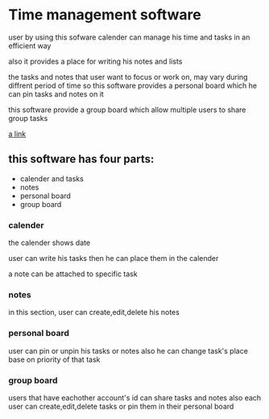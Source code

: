 # **Time management software**

user by using this sofware calender can manage his time and tasks in an efficient way

also it provides a place for writing his notes and lists 

the tasks and notes that user want to focus or work on, may vary during diffrent period of time so this software provides a personal board which he can pin tasks and notes on it

this software provide a group board which allow multiple users to share group tasks

[a link](https://github.com/na-ra/green-time/blob/f1535866d98f66363dcbb72973f12905b0468194/documentation/Scenario)
## this software has four parts:
* calender and tasks
* notes
* personal board
* group board



### calender

the calender shows date

user can write his tasks then he can place them in the calender

a note can be attached to specific task 



### notes

in this section, user can create,edit,delete his notes



### personal board
user can pin or unpin his tasks or notes also he can change task's place base on priority of that task



### group board
users that have eachother account's id can share tasks and notes also each user can create,edit,delete tasks or pin them in their personal board


